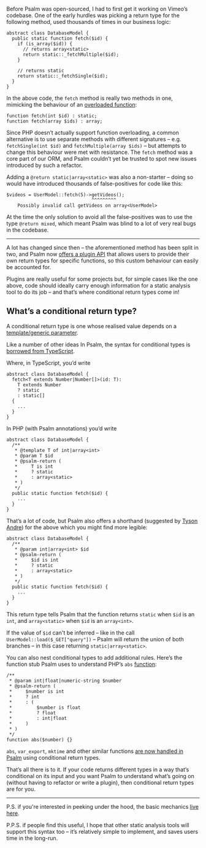 <!--
  title: Conditional love
  date: 2020-04-13 09:30:00
  author: Matt Brown
  author_link: https://twitter.com/mattbrowndev
  notice: TL;DR: Psalm now supports conditional return types – [borrowed from TypeScript](https://www.typescriptlang.org/docs/handbook/advanced-types.html#conditional-types) – that enable you to describe functions that return different types of things depending on input – for example a function that sometimes returns a string, and sometimes returns an array.
-->

Before Psalm was open-sourced, I had to first get it working on Vimeo’s codebase. One of the early hurdles was picking a return type for the following method, used thousands of times in our business logic:

```
abstract class DatabaseModel {
  public static function fetch($id) {
    if (is_array($id)) {
      // returns array<static>
      return static::_fetchMultiple($id);
    }
    
    // returns static
    return static::_fetchSingle($id);  
  }
}
```

In the above code, the `fetch` method is really two methods in one, mimicking the behaviour of an [overloaded function](https://en.m.wikipedia.org/wiki/Function_overloading):

```
function fetch(int $id) : static;
function fetch(array $ids) : array;
```

Since PHP doesn’t actually support function overloading, a common alternative is to use separate methods with different signatures – e.g. `fetchSingle(int $id)` and `fetchMultiple(array $ids)` – but attempts to change this behaviour were met with resistance. The `fetch` method was a core part of our ORM, and Psalm couldn’t yet be trusted to spot new issues introduced by such a refactor.

Adding a `@return static|array<static>` was also a non-starter – doing so would have introduced thousands of false-positives for code like this:

```
$videos = UserModel::fetch(5)->getVideos();
                               ^^^^^^^^^
    Possibly invalid call getVideos on array<UserModel>
```

At the time the only solution to avoid all the false-positives was to use the type `@return mixed`, which meant Psalm was blind to a lot of very real bugs in the codebase.

---

A lot has changed since then – the aforementioned method has been split in two, and Psalm now [offers a plugin API](https://psalm.dev/docs/running_psalm/plugins/authoring_plugins/) that allows users to provide their own return types for specific functions, so this custom behaviour can easily be accounted for.

Plugins are really useful for some projects but, for simple cases like the one above, code should ideally carry enough information for a static analysis tool to do its job – and that’s where conditional return types come in!

## What’s a conditional return type?

A conditional return type is one whose realised value depends on a [template/generic parameter](https://psalm.dev/docs/annotating_code/templated_annotations/).

Like a number of other ideas In Psalm, the syntax for conditional types is [borrowed from TypeScript](https://www.typescriptlang.org/docs/handbook/advanced-types.html#conditional-types).

Where, in TypeScript, you’d write

```
abstract class DatabaseModel {
  fetch<T extends Number|Number[]>(id: T):
    T extends Number
    ? static
    : static[]
  {
    ...
  }
}
```

In PHP (with Psalm annotations) you’d write

```
abstract class DatabaseModel {
  /**
   * @template T of int|array<int>
   * @param T $id
   * @psalm-return (
   *     T is int
   *     ? static
   *     : array<static>
   * ) 
   */
  public static function fetch($id) {
    ...
  }
}
```

That’s a lot of code, but Psalm also offers a shorthand (suggested by [Tyson Andre](https://github.com/TysonAndre)) for the above which you might find more legible:

```
abstract class DatabaseModel {
  /**
   * @param int|array<int> $id
   * @psalm-return (
   *     $id is int
   *     ? static
   *     : array<static>
   * ) 
   */
  public static function fetch($id) {
    ...
  }
}
```

This return type tells Psalm that the function returns `static` when `$id` is an `int`, and `array<static>` when `$id` is an `array<int>`.

If the value of `$id` can't be inferred – like in the call `UserModel::load($_GET["query"])` – Psalm will return the union of both branches – in this case returning `static|array<static>`.

You can also nest conditional types to add additional rules. Here’s the function stub Psalm uses to understand PHP’s `abs` [function](https://www.php.net/manual/en/function.abs.php):

```
/**
 * @param int|float|numeric-string $number
 * @psalm-return (
 *     $number is int
 *     ? int
 *     : (
 *         $number is float
 *         ? float
 *         : int|float
 *     )
 * )
 */
function abs($number) {}
```

`abs`, `var_export`, `mktime` and other similar functions [are now handled in Psalm](https://github.com/vimeo/psalm/blob/a79122256c2bccd681bb3c9453471fb95d6055b3/src/Psalm/Internal/Stubs/CoreGenericFunctions.phpstub#L331-L397) using conditional return types.

That’s all there is to it. If your code returns different types in a way that’s conditional on its input and you want Psalm to understand what’s going on (without having to refactor or write a plugin), then conditional return types are for you.

---

P.S. if you're interested in peeking under the hood, the basic mechanics [live here](https://github.com/vimeo/psalm/blob/166b4d04a547c2baf60f0f31748d3adcbf34a145/src/Psalm/Type/Union.php#L1302-L1346).

P.P.S. if people find this useful, I hope that other static analysis tools will support this syntax too – it’s relatively simple to implement, and saves users time in the long-run.
